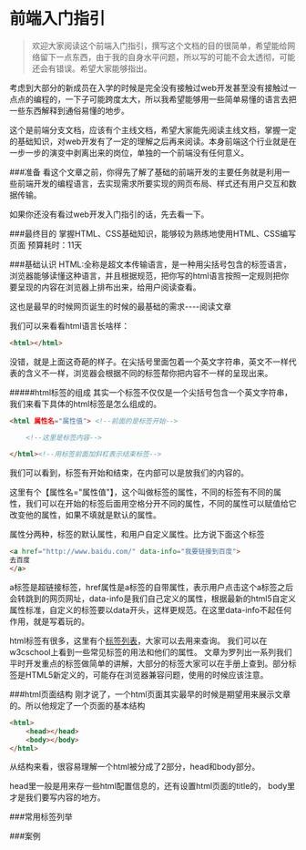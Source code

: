 前端入门指引
=============
>欢迎大家阅读这个前端入门指引，撰写这个文档的目的很简单，希望能给网络留下一点东西，由于我的自身水平问题，所以写的可能不会太透彻，可能还会有错误。希望大家能够指出。


考虑到大部分的新成员在入学的时候是完全没有接触过web开发甚至没有接触过一点点的编程的，一下子可能跨度太大，所以我希望能够用一些简单易懂的语言去把一些东西解释到通俗易懂的地步。

这个是前端分支文档，应该有个主线文档，希望大家能先阅读主线文档，掌握一定的基础知识，对web开发有了一定的理解之后再来阅读。本身前端这个行业就是在一步一步的演变中剥离出来的岗位，单独的一个前端没有任何意义。

###准备
看这个文章之前，你得先了解了基础的前端开发的主要任务就是利用一些前端开发的编程语言，去实现需求所要实现的网页布局、样式还有用户交互和数据传输。

如果你还没有看过web开发入门指引的话，先去看一下。



###最终目的
掌握HTML、CSS基础知识，能够较为熟练地使用HTML、CSS编写页面
预算耗时：11天

###基础认识
HTML:全称是超文本传输语言，是一种用尖括号包含的标签语言，浏览器能够读懂这种语言，并且根据规范，把你写的html语言按照一定规则把你要呈现的内容在浏览器上排布出来，给用户阅读查看。

这也是最早的时候网页诞生的时候的最基础的需求----阅读文章

我们可以来看看html语言长啥样：

```html
<html></html>
```
没错，就是上面这奇葩的样子。在尖括号里面包着一个英文字符串，英文不一样代表的含义不一样，浏览器会根据不同的标签帮你把内容不一样的呈现出来。


#####html标签的组成
其实一个标签不仅仅是一个尖括号包含一个英文字符串，我们来看下具体的html标签是怎么组成的。


```html
<html 属性名="属性值"> <!--前面的是标签开始-->

	<!--这里是标签内容-->
	
</html><!--用标签前面加斜杠表示结束标签-->
```
我们可以看到，标签有开始和结束，在内部可以是放我们的内容的。

这里有个【属性名="属性值"】，这个叫做标签的属性，不同的标签有不同的属性，我们可以在开始的标签后面用空格分开不同的属性，不同的属性可以赋值给它改变他的属性，如果不填就是默认的属性。

属性分两种，标签的默认属性，和用户自定义属性。比方说下面这个标签

```html
<a href="http://www.baidu.com/" data-info="我要链接到百度">
去百度
</a>
```

a标签是超链接标签，href属性是a标签的自带属性，表示用户点击这个a标签之后会转跳到的网页网址，data-info是我们自己定义的属性，根据最新的html5自定义属性标准，自定义的标签要以data开头，这样更规范。在这里data-info不起任何作用，就是写着玩的。


html标签有很多，这里有个[标签列表](http://www.w3cschool.cn/index-54.html)，大家可以去用来查询。
我们可以在w3cschool上看到一些常见标签的用法和他们的属性。
文章为罗列出一系列我们平时开发重点的标签做简单的讲解，大部分的标签大家可以在手册上查到。部分标签是HTML5新定义的，可能存在浏览器兼容问题，使用的时候应该注意。


###html页面结构
刚才说了，一个html页面其实最早的时候是期望用来展示文章的。所以他规定了一个页面的基本结构

```html
<html>
    <head></head>
    <body></body>
</html>
```
从结构来看，很容易理解一个html被分成了2部分，head和body部分。

head里一般是用来存一些html配置信息的，还有设置html页面的title的，
body里才是我们要写内容的地方。


###常用标签列举


###案例

